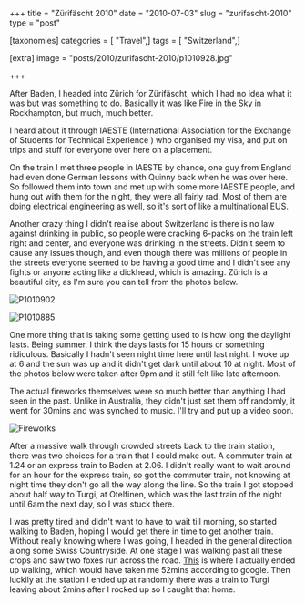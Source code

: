 +++
title = "Zürifäscht 2010"
date = "2010-07-03"
slug = "zurifascht-2010"
type = "post"

[taxonomies]
categories = [ "Travel",]
tags = [ "Switzerland",]

[extra]
image = "posts/2010/zurifascht-2010/p1010928.jpg"

+++

After Baden, I headed into Zürich for Zürifäscht, which I had no idea what it was but was something to do. Basically it was like Fire in the Sky in Rockhampton, but much, much better.

I heard about it through IAESTE (International Association for the Exchange of Students for Technical Experience ) who organised my visa, and put on trips and stuff for everyone over here on a placement.

On the train I met three people in IAESTE by chance, one guy from England had even done German lessons with Quinny back when he was over here. So followed them into town and met up with some more IAESTE people, and hung out with them for the night, they were all fairly rad. Most of them are doing electrical engineering as well, so it's sort of like a multinational EUS.

Another crazy thing I didn't realise about Switzerland is there is no law against drinking in public, so people were cracking 6-packs on the train left right and center, and everyone was drinking in the streets. Didn't seem to cause any issues though, and even though there was millions of people in the streets everyone seemed to be having a good
time and I didn't see any fights or anyone acting like a dickhead, which is amazing. Zürich is a beautiful city, as I'm sure you can tell from the photos below.

![P1010902](P1010902.jpg)

![P1010885](P1010885.jpg)

One more thing that is taking some getting used to is how long the daylight lasts. Being summer, I think the days lasts for 15 hours or something ridiculous. Basically I hadn't seen night time here until last night. I woke up at 6 and the sun was up and it didn't get dark until about 10 at night. Most of the photos below were taken after 9pm and it still felt like late afternoon.

The actual fireworks themselves were so much better than anything I had seen in the past. Unlike in Australia, they didn't just set them off randomly, it went for 30mins and was synched to music. I'll try and put up a video soon.

![Fireworks](p1010928.jpg)

After a massive walk through crowded streets back to the train station, there was two choices for a train that I could make out. A commuter train at 1.24 or an express train to Baden at 2.06. I didn't really want to wait around for an hour for the express train, so got the commuter train, not knowing at night time they don't go all the way along the line. So the train I got stopped about half way to Turgi, at Otelfinen, which was the last train of the night until 6am the next day, so I was stuck there.

I was pretty tired and didn't want to have to wait till morning, so started walking to Baden, hoping I would get there in time to get another train. Without really knowing where I was going, I headed in the general direction along some Swiss Countryside. At one stage I was walking past all these crops and saw two foxes run across the road. [This](http://maps.google.com.au/maps?f=d&source=s_d&saddr=Otelfingen+Station,+Switzerland&daddr=Killwangen-Spreitenbach&hl=en&geocode=FeMa1AIds_t_ACmj1aP9TA2QRzHqIVV9SdyVdQ%3BFXzG0wIdknl_ACmrz6dzmhKQRzGICdZA82QOdw&mra=mr&dirflg=w&sll=47.444285,8.38068&sspn=0.02705,0.084543&ie=UTF8&ll=47.446897,8.390808&spn=0.054098,0.169086&z=13) is where I actually ended up walking, which would have taken me 52mins according to google. Then luckily at the station I ended up at randomly there was a train to Turgi leaving about 2mins after I rocked up so I caught that home.